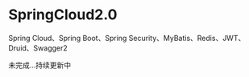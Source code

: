 # SpringCloud2.0
Spring Cloud、Spring Boot、Spring Security、MyBatis、Redis、JWT、Druid、Swagger2


未完成...持续更新中
